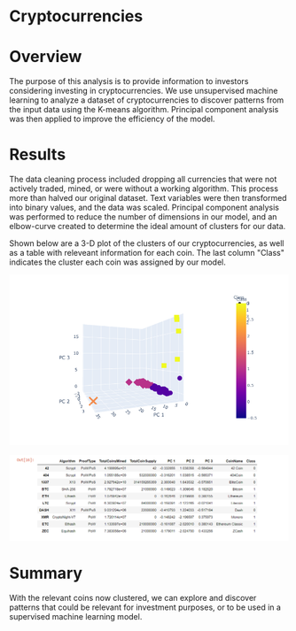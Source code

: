 # Cryptocurrencies

# Overview
The purpose of this analysis is to provide information to investors considering investing in cryptocurrencies. We use unsupervised machine learning to analyze a dataset of cryptocurrencies to discover patterns from the input data using the K-means algorithm. Principal component analysis was then applied to improve the efficiency of the model. 

# Results
The data cleaning process included dropping all currencies that were not actively traded, mined, or were without a working algorithm. This process more than halved our original dataset. Text variables were then transformed into binary values, and the data was scaled. Principal component analysis was performed to reduce the number of dimensions in our model, and an elbow-curve created to determine the ideal amount of clusters for our data. 


Shown below are a 3-D plot of the clusters of our cryptocurrencies, as well as a table with releveant information for each coin. The last column "Class" indicates the cluster each coin was assigned by our model. 

![3d](3d_plot.png)


![ref](reference.PNG)

# Summary
With the relevant coins now clustered, we can explore and discover patterns that could be relevant for investment purposes, or to be used in a supervised machine learning model. 
